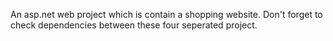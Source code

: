 An asp.net web project which is contain a shopping website.
Don't forget to check dependencies between these four seperated project.
